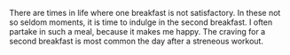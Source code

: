 There are times in life where one breakfast is not satisfactory. In these not so seldom moments, it is time to 
indulge in the second breakfast. I often partake in such a meal, because it makes me happy. The craving for 
a second breakfast is most common the day after a streneous workout.